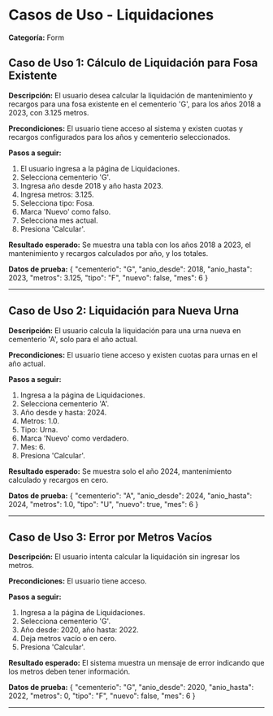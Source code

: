 # Casos de Uso - Liquidaciones

**Categoría:** Form

## Caso de Uso 1: Cálculo de Liquidación para Fosa Existente

**Descripción:** El usuario desea calcular la liquidación de mantenimiento y recargos para una fosa existente en el cementerio 'G', para los años 2018 a 2023, con 3.125 metros.

**Precondiciones:**
El usuario tiene acceso al sistema y existen cuotas y recargos configurados para los años y cementerio seleccionados.

**Pasos a seguir:**
1. El usuario ingresa a la página de Liquidaciones.
2. Selecciona cementerio 'G'.
3. Ingresa año desde 2018 y año hasta 2023.
4. Ingresa metros: 3.125.
5. Selecciona tipo: Fosa.
6. Marca 'Nuevo' como falso.
7. Selecciona mes actual.
8. Presiona 'Calcular'.

**Resultado esperado:**
Se muestra una tabla con los años 2018 a 2023, el mantenimiento y recargos calculados por año, y los totales.

**Datos de prueba:**
{ "cementerio": "G", "anio_desde": 2018, "anio_hasta": 2023, "metros": 3.125, "tipo": "F", "nuevo": false, "mes": 6 }

---

## Caso de Uso 2: Liquidación para Nueva Urna

**Descripción:** El usuario calcula la liquidación para una urna nueva en cementerio 'A', solo para el año actual.

**Precondiciones:**
El usuario tiene acceso y existen cuotas para urnas en el año actual.

**Pasos a seguir:**
1. Ingresa a la página de Liquidaciones.
2. Selecciona cementerio 'A'.
3. Año desde y hasta: 2024.
4. Metros: 1.0.
5. Tipo: Urna.
6. Marca 'Nuevo' como verdadero.
7. Mes: 6.
8. Presiona 'Calcular'.

**Resultado esperado:**
Se muestra solo el año 2024, mantenimiento calculado y recargos en cero.

**Datos de prueba:**
{ "cementerio": "A", "anio_desde": 2024, "anio_hasta": 2024, "metros": 1.0, "tipo": "U", "nuevo": true, "mes": 6 }

---

## Caso de Uso 3: Error por Metros Vacíos

**Descripción:** El usuario intenta calcular la liquidación sin ingresar los metros.

**Precondiciones:**
El usuario tiene acceso.

**Pasos a seguir:**
1. Ingresa a la página de Liquidaciones.
2. Selecciona cementerio 'G'.
3. Año desde: 2020, año hasta: 2022.
4. Deja metros vacío o en cero.
5. Presiona 'Calcular'.

**Resultado esperado:**
El sistema muestra un mensaje de error indicando que los metros deben tener información.

**Datos de prueba:**
{ "cementerio": "G", "anio_desde": 2020, "anio_hasta": 2022, "metros": 0, "tipo": "F", "nuevo": false, "mes": 6 }

---


